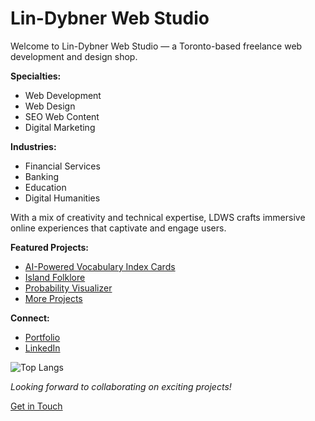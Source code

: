 # Lin-Dybner Web Studio

Welcome to Lin-Dybner Web Studio &mdash; a Toronto-based freelance web development and design shop.

**Specialties:**
- Web Development
- Web Design
- SEO Web Content
- Digital Marketing

**Industries:**
- Financial Services
- Banking
- Education
- Digital Humanities

With a mix of creativity and technical expertise, LDWS crafts immersive online experiences that captivate and engage users.

**Featured Projects:**
- [AI-Powered Vocabulary Index Cards](HTTP://vocab.lindybner.com)
- [Island Folklore](https://islandfolklore.com)
- [Probability Visualizer](http://probability.lindybner.com)
- [More Projects](https://lindybner.com#portfolio)

**Connect:**
- [Portfolio](http://lindybner.com)
- [LinkedIn](http://linkedin.com/company/lindybner/)

![Top Langs](https://github-readme-stats.vercel.app/api/top-langs/?username=lindybner&layout=compact)

*Looking forward to collaborating on exciting projects!*

[Get in Touch](https://lindybner.com#contact)
